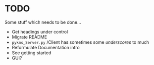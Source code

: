 # TODO

Some stuff which needs to be done...

* Get headings under control
* Migrate README
* `pykms_Server.py` /Client has sometimes some _underscores_ to much
* Reformulate Documentation intro
* See getting started
* GUI?
